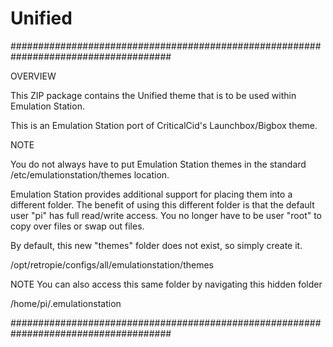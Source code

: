 # Unified

#####################################################################################

OVERVIEW

This ZIP package contains the Unified theme that is to be used within Emulation Station.

This is an Emulation Station port of CriticalCid's Launchbox/Bigbox theme.

NOTE

You do not always have to put Emulation Station themes in the standard /etc/emulationstation/themes location.

Emulation Station provides additional support for placing them into a different folder. The benefit of using this different folder is that the default user "pi" has full read/write access. You no longer have to be user "root" to copy over files or swap out files.

By default, this new "themes" folder does not exist, so simply create it.

/opt/retropie/configs/all/emulationstation/themes

NOTE You can also access this same folder by navigating this hidden folder

/home/pi/.emulationstation

#####################################################################################

